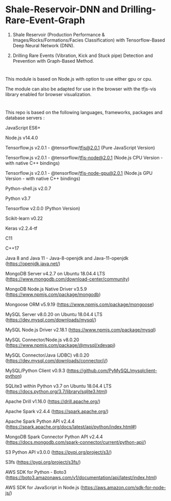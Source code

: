 # Shale-Reservoir-DNN and Drilling-Rare-Event-Graph

1) Shale Reservoir (Production Performance & Images/Rocks/Formations/Facies Classification) with Tensorflow-Based Deep Neural Network (DNN).

2) Drilling Rare Events (Vibration, Kick and Stuck pipe) Detection and Prevention with Graph-Based Method.

# 

This module is based on Node.js with option to use either gpu or cpu. 

The module can also be adapted for use in the browser with the tfjs-vis library enabled for browser visualization.

#

This repo is based on the following languages, frameworks, packages and database servers :

JavaScript ES6+

Node.js v14.4.0

Tensorflow.js v2.0.1 - @tensorflow/tfjs@2.0.1  (Pure JavaScript Version)

Tensorflow.js v2.0.1 - @tensorflow/tfjs-node@2.0.1  (Node.js CPU Version - with native C++ bindings)

Tensorflow.js v2.0.1 - @tensorflow/tfjs-node-gpu@2.0.1  (Node.js GPU Version - with native C++ bindings)

Python-shell.js v2.0.7

Python v3.7

Tensorflow v2.0.0 (Python Version)

Scikit-learn v0.22

Keras v2.2.4-tf

C11

C++17

Java 8 and Java 11 - Java-8-openjdk and Java-11-openjdk (https://openjdk.java.net/)

MongoDB Server v4.2.7 on Ubuntu 18.04.4 LTS (https://www.mongodb.com/download-center/community)

MongoDB Node.js Native Driver v3.5.9 (https://www.npmjs.com/package/mongodb)

Mongoose ORM v5.9.19 (https://www.npmjs.com/package/mongoose)

MySQL Server v8.0.20 on Ubuntu 18.04.4 LTS (https://dev.mysql.com/downloads/mysql/) 

MySQL Node.js Driver v2.18.1 (https://www.npmjs.com/package/mysql)

MySQL Connector/Node.js v8.0.20 (https://www.npmjs.com/package/@mysql/xdevapi)

MySQL Connector/Java (JDBC) v8.0.20 (https://dev.mysql.com/downloads/connector/j/)

MySQL/Python Client v0.9.3 (https://github.com/PyMySQL/mysqlclient-python)

SQLite3 within Python v3.7 on Ubuntu 18.04.4 LTS (https://docs.python.org/3.7/library/sqlite3.html)

Apache Drill v1.16.0 (https://drill.apache.org/)

Apache Spark v2.4.4 (https://spark.apache.org/)

Apache Spark Python API v2.4.4 (https://spark.apache.org/docs/latest/api/python/index.html#)

MongoDB Spark Connector Python API v2.4.4 (https://docs.mongodb.com/spark-connector/current/python-api/)

S3 Python API v3.0.0 (https://pypi.org/project/s3/)

S3fs (https://pypi.org/project/s3fs/)

AWS SDK for Python - Boto3 (https://boto3.amazonaws.com/v1/documentation/api/latest/index.html)

AWS SDK for JavaScript in Node.js (https://aws.amazon.com/sdk-for-node-js/)
